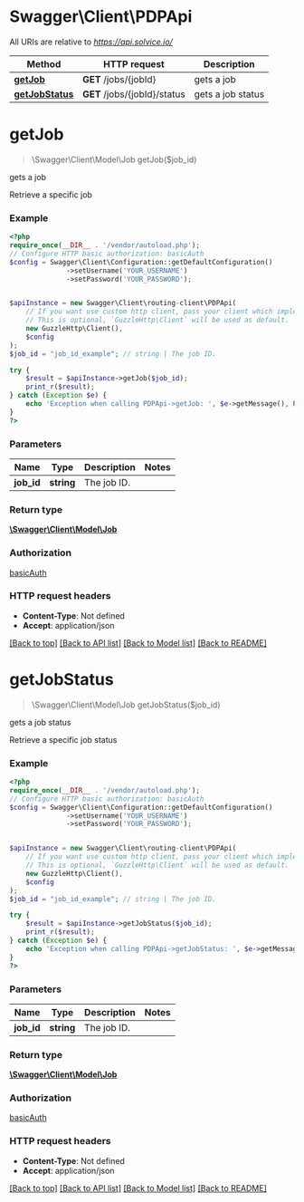 # Swagger\Client\PDPApi

All URIs are relative to *https://api.solvice.io/*

Method | HTTP request | Description
------------- | ------------- | -------------
[**getJob**](PDPApi.md#getJob) | **GET** /jobs/{jobId} | gets a job
[**getJobStatus**](PDPApi.md#getJobStatus) | **GET** /jobs/{jobId}/status | gets a job status

# **getJob**
> \Swagger\Client\Model\Job getJob($job_id)

gets a job

Retrieve a specific job

### Example
```php
<?php
require_once(__DIR__ . '/vendor/autoload.php');
// Configure HTTP basic authorization: basicAuth
$config = Swagger\Client\Configuration::getDefaultConfiguration()
              ->setUsername('YOUR_USERNAME')
              ->setPassword('YOUR_PASSWORD');


$apiInstance = new Swagger\Client\routing-client\PDPApi(
    // If you want use custom http client, pass your client which implements `GuzzleHttp\ClientInterface`.
    // This is optional, `GuzzleHttp\Client` will be used as default.
    new GuzzleHttp\Client(),
    $config
);
$job_id = "job_id_example"; // string | The job ID.

try {
    $result = $apiInstance->getJob($job_id);
    print_r($result);
} catch (Exception $e) {
    echo 'Exception when calling PDPApi->getJob: ', $e->getMessage(), PHP_EOL;
}
?>
```

### Parameters

Name | Type | Description  | Notes
------------- | ------------- | ------------- | -------------
 **job_id** | **string**| The job ID. |

### Return type

[**\Swagger\Client\Model\Job**](../Model/Job.md)

### Authorization

[basicAuth](../../README.md#basicAuth)

### HTTP request headers

 - **Content-Type**: Not defined
 - **Accept**: application/json

[[Back to top]](#) [[Back to API list]](../../README.md#documentation-for-api-endpoints) [[Back to Model list]](../../README.md#documentation-for-models) [[Back to README]](../../README.md)

# **getJobStatus**
> \Swagger\Client\Model\Job getJobStatus($job_id)

gets a job status

Retrieve a specific job status

### Example
```php
<?php
require_once(__DIR__ . '/vendor/autoload.php');
// Configure HTTP basic authorization: basicAuth
$config = Swagger\Client\Configuration::getDefaultConfiguration()
              ->setUsername('YOUR_USERNAME')
              ->setPassword('YOUR_PASSWORD');


$apiInstance = new Swagger\Client\routing-client\PDPApi(
    // If you want use custom http client, pass your client which implements `GuzzleHttp\ClientInterface`.
    // This is optional, `GuzzleHttp\Client` will be used as default.
    new GuzzleHttp\Client(),
    $config
);
$job_id = "job_id_example"; // string | The job ID.

try {
    $result = $apiInstance->getJobStatus($job_id);
    print_r($result);
} catch (Exception $e) {
    echo 'Exception when calling PDPApi->getJobStatus: ', $e->getMessage(), PHP_EOL;
}
?>
```

### Parameters

Name | Type | Description  | Notes
------------- | ------------- | ------------- | -------------
 **job_id** | **string**| The job ID. |

### Return type

[**\Swagger\Client\Model\Job**](../Model/Job.md)

### Authorization

[basicAuth](../../README.md#basicAuth)

### HTTP request headers

 - **Content-Type**: Not defined
 - **Accept**: application/json

[[Back to top]](#) [[Back to API list]](../../README.md#documentation-for-api-endpoints) [[Back to Model list]](../../README.md#documentation-for-models) [[Back to README]](../../README.md)

